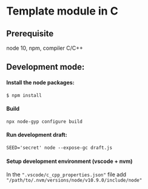 # Template module in C
## Prerequisite

node 10, npm, compiler C/C++

## Development mode:
#### Install the node packages:
    $ npm install

#### Build 
    npx node-gyp configure build

#### Run development draft: 
    SEED='secret' node --expose-gc draft.js

#### Setup development environment (vscode + nvm)

In the `".vscode/c_cpp_properties.json"` file add `"/path/to/.nvm/versions/node/v10.9.0/include/node"`
